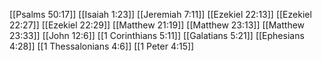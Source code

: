 [[Psalms 50:17]]
[[Isaiah 1:23]]
[[Jeremiah 7:11]]
[[Ezekiel 22:13]]
[[Ezekiel 22:27]]
[[Ezekiel 22:29]]
[[Matthew 21:19]]
[[Matthew 23:13]]
[[Matthew 23:33]]
[[John 12:6]]
[[1 Corinthians 5:11]]
[[Galatians 5:21]]
[[Ephesians 4:28]]
[[1 Thessalonians 4:6]]
[[1 Peter 4:15]]
